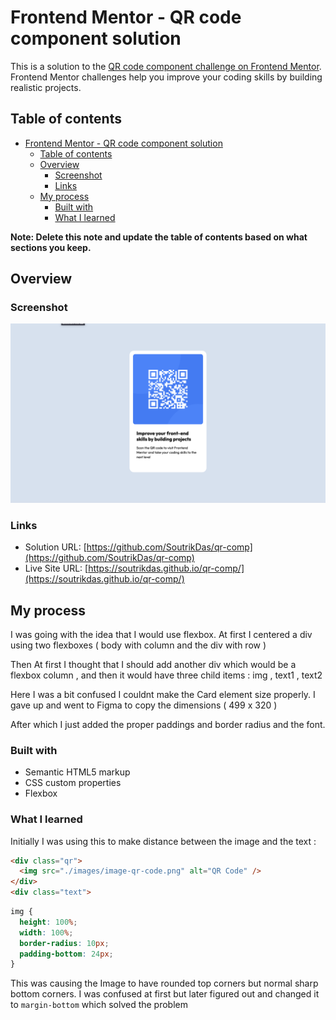 # Frontend Mentor - QR code component solution

This is a solution to the [QR code component challenge on Frontend Mentor](https://www.frontendmentor.io/challenges/qr-code-component-iux_sIO_H). Frontend Mentor challenges help you improve your coding skills by building realistic projects. 

## Table of contents

- [Frontend Mentor - QR code component solution](#frontend-mentor---qr-code-component-solution)
  - [Table of contents](#table-of-contents)
  - [Overview](#overview)
    - [Screenshot](#screenshot)
    - [Links](#links)
  - [My process](#my-process)
    - [Built with](#built-with)
    - [What I learned](#what-i-learned)

**Note: Delete this note and update the table of contents based on what sections you keep.**

## Overview

### Screenshot

![](./screenshot.png)

### Links

- Solution URL: [https://github.com/SoutrikDas/qr-comp](https://github.com/SoutrikDas/qr-comp)
- Live Site URL: [https://soutrikdas.github.io/qr-comp/](https://soutrikdas.github.io/qr-comp/)

## My process
I was going with the idea that I would use flexbox.
At first I centered a div using two flexboxes ( body with column and the div with row )

Then At first I thought that I should add another div which would be a flexbox column , and then it would have three child items : img , text1 , text2 

Here I was a bit confused I couldnt make the Card element size properly. I gave up and went to Figma to copy the dimensions ( 499 x 320 ) 

After which I just added the proper paddings and border radius and the font. 
### Built with

- Semantic HTML5 markup
- CSS custom properties
- Flexbox




### What I learned

Initially I was using this to make distance between the image and the text : 

```html
<div class="qr">
  <img src="./images/image-qr-code.png" alt="QR Code" />
</div>
<div class="text">
```
```css
img {
  height: 100%;
  width: 100%;
  border-radius: 10px;
  padding-bottom: 24px;
}
```
This was causing the Image to have rounded top corners but normal sharp bottom corners. I was confused at first but later figured out and changed it to `margin-bottom` which solved the problem







